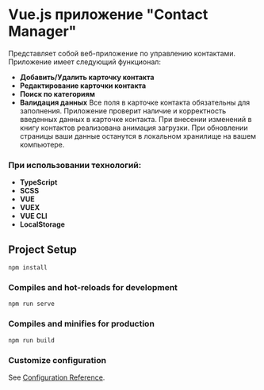 # Vue.js приложение "Contact Manager"
Представляет собой веб-приложение по управлению контактами.
Приложение имеет следующий функционал:
- **Добавить/Удалить карточку контакта**
- **Редактирование карточки контакта**
- **Поиск по категориям**
- **Валидация данных**
  Все поля в карточке контакта обязательны для заполнения. Приложение проверит наличие и корректность введенных данных в карточке контакта.
  При внесении изменений в книгу контактов реализована анимация загрузки.
  При обновлении страницы ваши данные останутся в локальном хранилище на вашем компьютере.

### При использовании технологий:
+ **TypeScript**
+ **SCSS**
+ **VUE**
+ **VUEX**
+ **VUE CLI**
+ **LocalStorage**



## Project Setup

```
npm install
```

### Compiles and hot-reloads for development

```
npm run serve
```

### Compiles and minifies for production

```
npm run build
```

### Customize configuration

See [Configuration Reference](https://cli.vuejs.org/config/).
